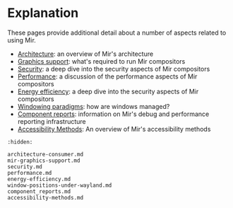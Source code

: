 # Explanation
These pages provide additional detail about a number of aspects related to using Mir.

- [Architecture](architecture-consumer.md): an overview of Mir's architecture
- [Graphics support](mir-graphics-support.md): what's required to run Mir compositors
- [Security](security.md): a deep dive into the security aspects of Mir compositors
- [Performance](performance.md): a discussion of the performance aspects of Mir compositors
- [Energy efficiency](energy-efficiency.md): a deep dive into the security aspects of Mir compositors
- [Windowing paradigms](window-positions-under-wayland.md): how are windows managed?
- [Component reports](component_reports.md): information on Mir's debug and performance reporting infrastructure
- [Accessibility Methods](accessibility-methods.md): An overview of Mir's accessibility methods

```{toctree}
:hidden:

architecture-consumer.md
mir-graphics-support.md
security.md
performance.md
energy-efficiency.md
window-positions-under-wayland.md
component_reports.md
accessibility-methods.md
```
